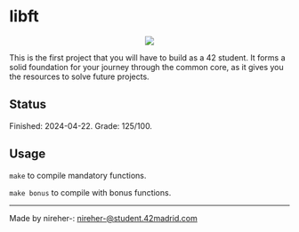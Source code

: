 # libft

<p align="center">
  <img src="https://w7.pngwing.com/pngs/392/371/png-transparent-book-library-five-flat-books-angle-text-comic-book.png" />
</p>

This is the first project that you will have to build as a 42 student. It forms a solid foundation for your journey through the common core, as it gives you the resources to solve future projects.

## Status
Finished: 2024-04-22. Grade: 125/100.

## Usage
``make`` to compile mandatory functions.

``make bonus`` to compile with bonus functions.


---
Made by nireher-: nireher-@student.42madrid.com

